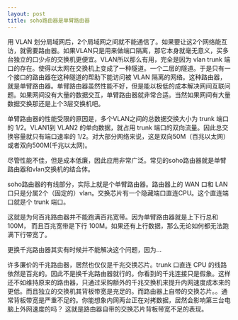 ```yaml
---
layout: post
title: soho路由器是单臂路由器
---
```


用 VLAN 划分局域网后，2个局域网之间就不能通信了。如果要让这2个网络能互访，就需要路由器。如果VLAN只是用来做端口隔离，那它本身就毫无意义，买多台独立的口少点的交换机更便宜。VLAN所以那么有用，完全是因为 vlan trunk 端口的存在。使得以太网在交换机上变成了一种隧道。一个二层的隧道。于是只有一个接口的路由器在这种隧道的帮助下能访问被 VLAN 隔离的网络。这种路由器，就是单臂路由器。单臂路由器虽然性能不好，但是能以极低的成本解决网间互联问题。如果网间没有大量的数据交互，单臂路由器就非常合适。当然如果网间有大量数据交换那还是上个3层交换机吧。

单臂路由器的性能受限的原因是，多个VLAN之间的总数据交换大小为 trunk 端口的 1/2。VLAN1到 VLAN2 的单向数据，就占用 trunk 端口的双向流量。因此总交换容量就只有端口速率的 1/2。对大部分网络来说，这是双向50M（百兆以太网） 或者双向500M(千兆以太网)。

尽管性能不佳，但是成本低廉，因此应用非常广泛。常见的soho路由器就是单臂路由器和vlan交换机的结合体。

soho路由器的有线部分，实际上就是个单臂路由器。路由器上的 WAN 口和 LAN口只是分属2个（固定的）vlan。交换芯片有一个隐藏端口直连CPU。这个直连端口就是个 trunk 端口。

这就是为何百兆路由器并不能跑满百兆宽带。因为单臂路由器就是上下行总和100M， 而且百兆宽带是下行 100M。如果还有上行数据，那么无论如何都无法跑满下行带宽了。

更换千兆路由器其实有时候并不能解决这个问题，因为...

许多廉价的千兆路由器，居然也仅仅是千兆交换芯片。trunk 口直连 CPU 的线路依然是百兆的。因此不是换千兆路由器就行的。你看到的千兆连接只是假象。这样还不如维持原来的路由器，只通过采购额外的千兆交换机来提升内网速度成本来的更低。而且独立的交换机其背板带宽是充足的。而路由器上自带的交换芯片。。通常背板带宽是严重不足的。你能想象内网两台正在对拷数据，居然会影响第三台电脑上外网速度的吗？ 这就是路由器自带的交换芯片背板带宽不足的表现。

